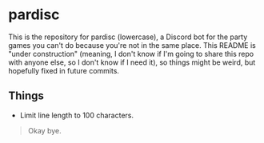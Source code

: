 # pardisc
This is the repository for pardisc (lowercase), a Discord bot for the party games you can't do because you're not in the same place. This README is "under construction" (meaning, I don't know if I'm going to share this repo with anyone else, so I don't know if I need it), so things might be weird, but hopefully fixed in future commits.

## Things

* Limit line length to 100 characters.

> Okay bye.